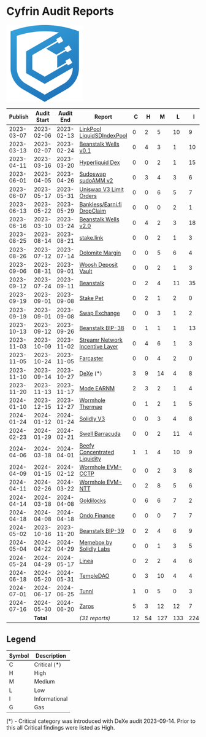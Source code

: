 # Cyfrin Audit Reports

<img src="./cyfrin-logo.png" alt="Cyfrin" width="200" >

| Publish    | Audit Start | Audit End  | Report                                                                               | C   | H   | M   | L   | I   | G   |
| ---------- | ----------- | ---------- | ------------------------------------------------------------------------------------ | --- | --- | --- | --- | --- | --- |
| 2023-03-07 | 2023-02-06  | 2023-02-13 | [LinkPool LiquidSDIndexPool](./reports/2023-03-07-linkpool_liquid_sd_index_pool.pdf) | 0   | 2   | 5   | 10  | 9   | 13  |
| 2023-03-13 | 2023-02-07  | 2023-02-24 | [Beanstalk Wells v0.1](./reports/2023-03-13-beanstalk_wells_v0.1.pdf)                | 0   | 4   | 3   | 1   | 10  | 2   |
| 2023-04-11 | 2023-03-16  | 2023-03-20 | [Hyperliquid Dex](./reports/2023-04-11-cyfrin-hyperliquid-dex-report.pdf)            | 0   | 0   | 2   | 1   | 15  | 0   |
| 2023-06-01 | 2023-04-05  | 2023-04-26 | [Sudoswap sudoAMM v2](./reports/2023-06-01-sudoswap-report.pdf)                      | 0   | 3   | 4   | 3   | 6   | 4   |
| 2023-06-07 | 2023-05-17  | 2023-05-31 | [Uniswap V3 Limit Orders](./reports/2023-06-07-cyfrin-uniswap-v3-limit-orders.pdf)   | 0   | 0   | 6   | 5   | 7   | 3   |
| 2023-06-13 | 2023-05-22  | 2023-05-29 | [Bankless/Earni.fi DropClaim](./reports/2023-06-13-cyfrin-drop-claim-report-v2.pdf)  | 0   | 0   | 0   | 2   | 1   | 2   |
| 2023-06-16 | 2023-03-10  | 2023-03-24 | [Beanstalk Wells v2.0](./reports/2023-06-16-cyfrin-beanstalk-wells.pdf)              | 0   | 4   | 2   | 3   | 18  | 2   |
| 2023-08-25 | 2023-08-14  | 2023-08-21 | [stake.link](./reports/2023-08-25-cyfrin-stake-link.pdf)                             | 0   | 0   | 2   | 1   | 3   | 0   |
| 2023-08-26 | 2023-07-12  | 2023-07-14 | [Dolomite Margin](./reports/2023-08-26-cyfrin-dolomite-margin)                       | 0   | 0   | 5   | 6   | 4   | 0   |
| 2023-09-06 | 2023-08-31  | 2023-09-01 | [Woosh Deposit Vault](./reports/2023-09-06-cyfrin-woosh.pdf)                         | 0   | 0   | 2   | 1   | 3   | 4   |
| 2023-09-12 | 2023-07-24  | 2023-09-11 | [Beanstalk](./reports/2023-09-12-cyfrin-beanstalk.pdf)                               | 0   | 2   | 4   | 11  | 35  | 11  |
| 2023-09-19 | 2023-09-01  | 2023-09-08 | [Stake Pet](./reports/2023-09-19-cyfrin-stakepet.pdf)                                | 0   | 2   | 1   | 2   | 0   | 6   |
| 2023-09-19 | 2023-09-01  | 2023-09-08 | [Swap Exchange](./reports/2023-09-19-cyfrin-swapexchange.pdf)                        | 0   | 0   | 3   | 1   | 2   | 8   |
| 2023-10-13 | 2023-09-12  | 2023-09-26 | [Beanstalk BIP-38](./reports/2023-10-13-cyfrin-beanstalk-bip-38.pdf)                 | 0   | 1   | 1   | 1   | 13  | 0   |
| 2023-11-03 | 2023-10-09  | 2023-11-02 | [Streamr Network Incentive Layer](./reports/2023-11-03-cyfrin-streamr-v2.0.pdf)      | 0   | 4   | 6   | 1   | 3   | 0   |
| 2023-11-05 | 2023-10-24  | 2023-11-05 | [Farcaster](./reports/2023-11-05-cyfrin-farcaster-v1.0.pdf)                          | 0   | 0   | 4   | 2   | 0   | 0   |
| 2023-11-10 | 2023-09-14  | 2023-10-27 | [DeXe](./reports/2023-11-10-cyfrin-dexe-v2.0.pdf) (\*)                               | 3   | 9   | 14  | 4   | 8   | 8   |
| 2023-11-20 | 2023-11-13  | 2023-11-17 | [Mode EARNM](./reports/2023-11-20-cyfrin-mode-earnm-v2.0.pdf)                        | 2   | 3   | 2   | 1   | 4   | 8   |
| 2024-01-10 | 2023-12-15  | 2023-12-27 | [Wormhole Thermae](./reports/2024-01-10-cyfrin-wormhole-thermae-v2.1.pdf)            | 0   | 1   | 2   | 1   | 5   | 3   |
| 2024-01-24 | 2024-01-12  | 2024-01-24 | [Solidly V3](./reports/2024-01-24-cyfrin-solidlyV3-v2.0.pdf)                         | 0   | 0   | 3   | 4   | 8   | 6   |
| 2024-02-23 | 2024-01-29  | 2024-02-21 | [Swell Barracuda](./reports/2024-02-23-cyfrin-swell-barracuda-v2.0.pdf)              | 0   | 0   | 2   | 11  | 4   | 7   |
| 2024-04-06 | 2024-03-18  | 2024-04-01 | [Beefy Concentrated Liquidity](./reports/2024-04-06-cyfrin-beefy-finance-v2.0.pdf)   | 1   | 1   | 4   | 10  | 9   | 9   |
| 2024-04-09 | 2024-01-15  | 2024-02-12 | [Wormhole EVM-CCTP](./reports/2024-04-09-cyfrin-wormhole-evm-cctp-v2-1.pdf)          | 0   | 0   | 2   | 3   | 8   | 0   |
| 2024-04-11 | 2024-02-26  | 2024-03-22 | [Wormhole EVM-NTT](./reports/2024-04-11-cyfrin-wormhole-evm-ntt-v2.pdf)              | 0   | 2   | 8   | 5   | 6   | 4   |
| 2024-04-14 | 2024-03-18  | 2024-04-08 | [Goldilocks](./reports/2024-04-14-cyfrin-goldilocks-v1.1.pdf)                        | 0   | 6   | 6   | 7   | 2   | 5   |
| 2024-04-18 | 2024-04-08  | 2024-04-18 | [Ondo Finance](./reports/2024-04-18-cyfrin-ondo-finance-v2.0.pdf)                    | 0   | 0   | 0   | 7   | 7   | 10  |
| 2024-05-02 | 2023-10-16  | 2023-11-20 | [Beanstalk BIP-39](./reports/2024-05-02-cyfrin-beanstalk-bip-39-v1-2.pdf)            | 0   | 2   | 4   | 6   | 9   | 6   |
| 2024-05-04 | 2024-04-22  | 2024-04-29 | [Memebox by Solidly Labs](./reports/2024-05-04-cyfrin-solidly-v2-memecore-v2-2)      | 0   | 0   | 1   | 3   | 5   | 1   |
| 2024-05-24 | 2024-04-29  | 2024-05-17 | [Linea](./reports/2024-05-24-cyfrin-linea-v2.0.pdf)                                  | 0   | 2   | 2   | 4   | 6   | 13  |
| 2024-06-18 | 2024-05-20  | 2024-05-31 | [TempleDAO](./reports/2024-06-17-cyfrin-templedao-v2.1.pdf)                          | 0   | 3   | 10  | 4   | 4   | 0   |
| 2024-07-01 | 2024-06-17  | 2024-06-25 | [Tunnl](./reports/2024-07-01-cyfrin-tunnl-v2.0.pdf)                                  | 1   | 0   | 5   | 0   | 3   | 0   |
| 2024-07-16 | 2024-05-30  | 2024-06-20 | [Zaros](./reports/2024-07-13-cyfrin-zaros-v2.0.pdf)                                  | 5   | 3   | 12  | 12  | 7   | 24  |
|            | **Total**   |            | _(31 reports)_                                                                       | 12  | 54  | 127 | 133 | 224 | 159 |

## Legend

| Symbol | Description   |
| ------ | ------------- |
| C      | Critical (\*) |
| H      | High          |
| M      | Medium        |
| L      | Low           |
| I      | Informational |
| G      | Gas           |

(\*) - Critical category was introduced with DeXe audit 2023-09-14. Prior to this all Critical findings were listed as High.
